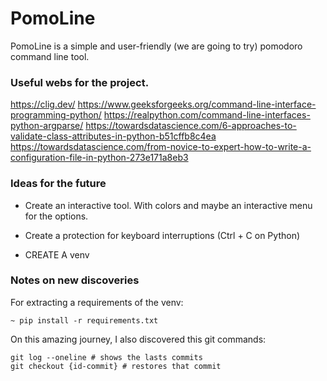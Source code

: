 # PomoLine 
PomoLine is a simple and user-friendly (we are going to try) pomodoro command line tool.
### Useful webs for the project.
https://clig.dev/
https://www.geeksforgeeks.org/command-line-interface-programming-python/
https://realpython.com/command-line-interfaces-python-argparse/
https://towardsdatascience.com/6-approaches-to-validate-class-attributes-in-python-b51cffb8c4ea
https://towardsdatascience.com/from-novice-to-expert-how-to-write-a-configuration-file-in-python-273e171a8eb3
### Ideas for the future
* Create an interactive tool. With colors and maybe an interactive menu for the options.

* Create a protection for keyboard interruptions (Ctrl + C on Python)

* CREATE A venv

### Notes on new discoveries

For extracting a requirements of the venv:

```
~ pip install -r requirements.txt
```
On this amazing journey, I also discovered this git commands:

```
git log --oneline # shows the lasts commits 
git checkout {id-commit} # restores that commit
```